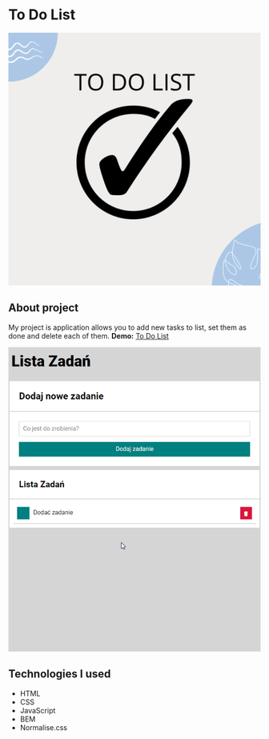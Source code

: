 # To Do List

![bg](images/background.png)

## About project
My project is application allows you to add new tasks to list, set them as done and delete each of them.
**Demo:** [To Do List](https://siedemus.github.io/To_Do_List/)

![animation](images/Animation.gif)

## Technologies I used
-   HTML
-   CSS
-   JavaScript
-   BEM
-   Normalise.css